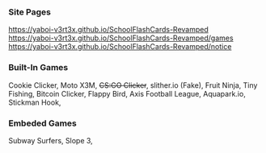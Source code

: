 ### Site Pages
https://yaboi-v3rt3x.github.io/SchoolFlashCards-Revamped
<br>
https://yaboi-v3rt3x.github.io/SchoolFlashCards-Revamped/games
<br>
https://yaboi-v3rt3x.github.io/SchoolFlashCards-Revamped/notice
<br>
### Built-In Games
Cookie Clicker, Moto X3M, <del>CS:GO Clicker</del>, slither.io (Fake), Fruit Ninja, Tiny Fishing, Bitcoin Clicker, Flappy Bird, Axis Football League, Aquapark.io, Stickman Hook,
<br>
### Embeded Games
Subway Surfers, Slope 3,
